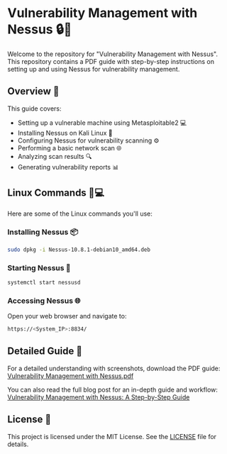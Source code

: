 # Vulnerability Management with Nessus 🔒🐧

Welcome to the repository for "Vulnerability Management with Nessus". This repository contains a PDF guide with step-by-step instructions on setting up and using Nessus for vulnerability management.

## Overview 📝

This guide covers:
- Setting up a vulnerable machine using Metasploitable2 💻
- Installing Nessus on Kali Linux 🐉
- Configuring Nessus for vulnerability scanning ⚙️
- Performing a basic network scan 🌐
- Analyzing scan results 🔍
- Generating vulnerability reports 📊

## Linux Commands 🐧💻

Here are some of the Linux commands you'll use:

### Installing Nessus 📦
```bash
sudo dpkg -i Nessus-10.8.1-debian10_amd64.deb
```
### Starting Nessus 🚀
```bash
systemctl start nessusd
```
### Accessing Nessus 🌐
Open your web browser and navigate to:
```bash
https://<System_IP>:8834/
```

## Detailed Guide 📘

For a detailed understanding with screenshots, download the PDF guide:
[Vulnerability Management with Nessus.pdf](https://github.com/Muhammad-Shaheer-khan/Nessus-with-Metasploitable2/blob/main/Vulnerability%20Management%20with%20Nessus.pdf)

You can also read the full blog post for an in-depth guide and workflow:
[Vulnerability Management with Nessus: A Step-by-Step Guide](https://medium.com/@shaheerk2233/vulnerability-management-with-nessus-a-step-by-step-guide-cd321bde018a)

## License 📜

This project is licensed under the MIT License. See the [LICENSE](LICENSE) file for details.
